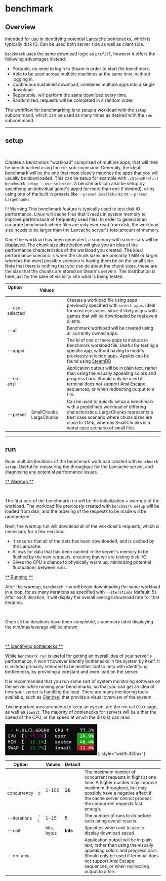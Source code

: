 # benchmark

## Overview

Intended for use in identifying potential Lancache bottlenecks, which is typically disk IO. Can be used both server side as well as client side.

`benchmark` uses the same download logic as `prefill`, however it offers the following advantages instead:

- Portable, no need to login to Steam in order to start the benchmark.
- Able to be used across multiple machines at the same time, without logging in.
- Continuous sustained download, combines multiple apps into a single download.
- Repeatable, will perform the same download every time.
- Randomized, requests will be completed in a random order.

The workflow for benchmarking is to setup a workload with the `setup` subcommand, which can be used as many times as desired with the `run` subcommand.

---

## setup

<div data-cli-player="../casts/benchmark-setup.cast" data-rows=19></div>
<br>

Creates a benchmark "workload" comprised of multiple apps, that will then be benchmarked using the `run` sub-command.  Generally, the ideal benchmark will be the one that most closely matches the apps that you will usually be downloaded.  This can be setup for example with `./SteamPrefill benchmark setup --use-selected`. A benchmark can also be setup by specifying an individual game's appid (or more than one if desired), or by using one of the built in presets like `--preset SmallChunks` or `--preset LargeChunks`

!!! Warning
    This benchmark feature is typically used to test disk IO performance. Linux will cache files that it reads in system memory to improve performance of frequently used files. In order to generate  an accurate benchmark where files are only ever read from disk, the workload size needs to be larger than the Lancache server's total amount of memory.

Once the workload has been generated, a summary with some stats will be displayed. The chunk size distribution will give you an idea of the performance characteristics of the workload you created. The ideal performance scenario is when the chunk sizes are primarily 1 MiB or larger, whereas the worst possible scenario is having them be on the small side. Note that there is nothing that you can do about the chunk sizes, these are the size that the chunks are stored on Steam's servers. The distribution is here just for the sake of visibility into what is being tested.


<!-- Markdown columns determine width based on the the longest cell.  &nbsp; forces the length to be longer, so --use-selected doesn't get broken into two lines  -->

| Option &nbsp; &nbsp; &nbsp; &nbsp; &nbsp; &nbsp; &nbsp; | Values                   |                                                                                                                                                                                                                                                 |
| ------------------------------------------------------- | ------------------------ | ----------------------------------------------------------------------------------------------------------------------------------------------------------------------------------------------------------------------------------------------- |
| --use-selected                                          |                          | Creates a workload file using apps previously specified with `select-apps`. Ideal for most use cases, since it likely aligns with games that will be downloaded by real event clients.                                                          |
| --all                                                   |                          | Benchmark workload will be created using all currently owned apps.                                                                                                                                                                              |
| --appid                                                 |                          | The id of one or more apps to include in benchmark workload file. Useful for testing a specific app, without having to modify previously selected apps. AppIds can be found using [SteamDB](https://steamdb.info/)                              |
| --no-ansi                                               |                          | Application output will be in plain text, rather than using the visually appealing colors and progress bars. Should only be used if terminal does not support Ansi Escape sequences, or when redirecting output to a file.                      |
| --preset                                                | SmallChunks, LargeChunks | Can be used to quickly setup a benchmark with a predefined workload of differing characteristics. LargeChunks represents a best case scenario where chunk sizes are close to 1Mib, whereas SmallChunks is a worst case scenario of small files. |

---

## run

Runs multiple iterations of the benchmark workload created with `benchmark setup`. Useful for measuring the throughput for the Lancache server, and diagnosing any potential performance issues.

<u>** Warmup **</u>

<div data-cli-player="../casts/benchmark-warmup.cast" data-rows=5></div>
<br>

The first part of the benchmark run will be the initialization + warmup of the workload. The workload file previously created with `benchmark setup` will be loaded from disk, and the ordering of the requests to be made will be randomized.

Next, the warmup run will download all of the workload's requests, which is necessary for a few reasons:

- It ensures that all of the data has been downloaded, and is cached by the Lancache.
- Allows for data that has been cached in the server's memory to be flushed by the new requests, ensuring that we are testing disk I/O.
- Gives the CPU a chance to physically warm up, minimizing potential fluctuations between runs.

<u>** Running **</u>

After the warmup, `benchmark run` will begin downloading the same workload in a loop, for as many iterations as specified with `--iterations` (default: 5). After each iteration, it will display the overall average download rate for that iteration.

<div data-cli-player="../casts/benchmark-iterations.cast" data-rows=5></div>
<br>

Once all the iterations have been completed, a summary table displaying the min/max/average will be shown:

<div data-cli-player="../casts/benchmark-run-summary.cast" data-rows=6></div>
<br>

<u>** Identifying bottlenecks **</u>

While `benchmark run` is useful for getting an overall idea of your server's performance, it won't however identify bottlenecks in the system by itself. It is instead primarily intended to be another tool to help with identifying bottlenecks, by providing a constant and even load on the server.

It is recommended that you run some sort of system monitoring software on the server while running your benchmarks, so that you can get an idea of how your server is handling the load. There are many monitoring tools available, such as [Glances](https://github.com/nicolargo/glances), that provide a visual overview of the system.

Two important measurements to keep an eye on, are the overall `CPU` usage, as well as `iowait`. The majority of bottlenecks for servers will be either the speed of the CPU, or the speed at which the disk(s) can read.

![benchmark-run-glances](images/benchmark-run-glances.png){: style="width:350px"}

| Option        |     | Values      | Default  |                                                                                                                                                                                                                                  |
| ------------- | --- | ----------- | -------- | -------------------------------------------------------------------------------------------------------------------------------------------------------------------------------------------------------------------------------- |
| --concurrency | -c  | 1-100       | **30**   | The maximum number of concurrent requests in flight at one time. A higher number may improve maximum throughput, but may possibly have a negative effect if the cache server cannot process the concurrent requests fast enough. |
| --iterations  | -i  | 1-25        | **5**    | The number of runs to do before calculating overall results.                                                                                                                                                                     |
| --unit        |     | bits, bytes | **bits** | Specifies which unit to use to display download speed.                                                                                                                                                                           |
| --no-ansi     |     |             |          | Application output will be in plain text, rather than using the visually appealing colors and progress bars. Should only be used if terminal does not support Ansi Escape sequences, or when redirecting output to a file.       |
